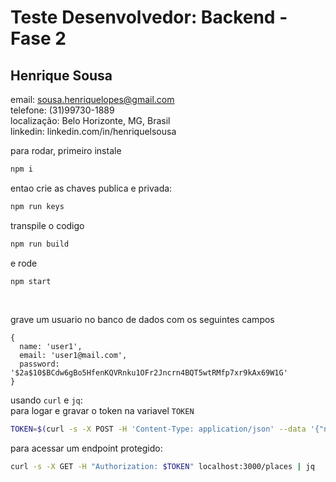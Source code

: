 # Teste Desenvolvedor: Backend - Fase 2

## Henrique Sousa

email: sousa.henriquelopes@gmail.com \
telefone: (31)99730-1889 \
localização: Belo Horizonte, MG, Brasil \
linkedin: linkedin.com/in/henriquelsousa

para rodar, primeiro instale
```bash
npm i
```

entao crie as chaves publica e privada:
```bash
npm run keys
```

transpile o codigo
```bash
npm run build
```

e rode
```
npm start
```

<br>

grave um usuario no banco de dados com os seguintes campos
```
{
  name: 'user1',
  email: 'user1@mail.com',
  password: '$2a$10$BCdw6gBo5HfenKQVRnku1OFr2Jncrn4BQT5wtRMfp7xr9kAx69W1G'
}
```

usando `curl` e `jq`: \
para logar e gravar o token na variavel `TOKEN`
```bash
TOKEN=$(curl -s -X POST -H 'Content-Type: application/json' --data '{"name": "user1@mail.com", "password": "123456" }' localhost:3000/login  | jq -r '.token')
```

para acessar um endpoint protegido:
```bash
curl -s -X GET -H "Authorization: $TOKEN" localhost:3000/places | jq
```
